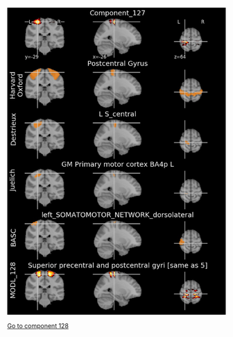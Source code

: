 


![127](preliminary/127.jpg "Component 127")

[Go to component 128](https://parietal-inria.github.io/MODL_atlas/1024/128 "Component 128")